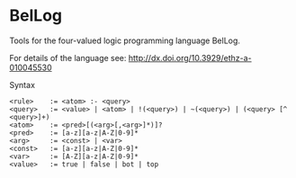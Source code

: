 BelLog
======

Tools for the four-valued logic programming language BelLog.

For details of the language see: http://dx.doi.org/10.3929/ethz-a-010045530

Syntax

```
<rule>    := <atom> :- <query>
<query>   := <value> | <atom> | !(<query>) | ~(<query>) | (<query> [^ <query>]+)
<atom>    := <pred>[(<arg>[,<arg>]*)]?
<pred>    := [a-z][a-z|A-Z|0-9]*
<arg>     := <const> | <var>
<const>   := [a-z][a-z|A-Z|0-9]*
<var>     := [A-Z][a-z|A-Z|0-9]*
<value>   := true | false | bot | top
```
